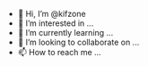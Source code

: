 - 👋 Hi, I’m @kifzone
- 👀 I’m interested in ...
- 🌱 I’m currently learning ...
- 💞️ I’m looking to collaborate on ...
- 📫 How to reach me ...

<!---
kifzone/kifzone is a ✨ special ✨ repository because its `README.md` (this file) appears on your GitHub profile.
You can click the Preview link to take a look at your changes.
--->

